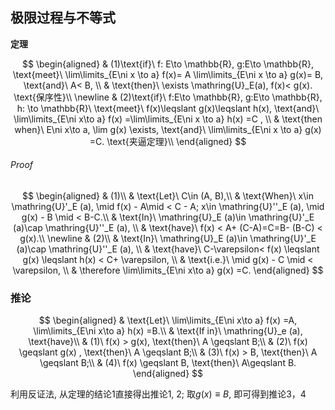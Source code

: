 ## 极限过程与不等式

**定理**

$$
\begin{aligned}
	& (1)\text{if}\ f: E\to \mathbb{R}, g:E\to \mathbb{R}, \text{meet}\ \lim\limits_{E\ni x \to a} f(x)= A \lim\limits_{E\ni x \to a} g(x)= B, \text{and}\ A< B, \\
	& \text{then}\ \exists \mathring{U}_E(a), f(x)< g(x). \text{保序性}\\
	\newline
	& (2)\text{if}\ f:E\to \mathbb{R}, g:E\to \mathbb{R}, h: \to \mathbb{R}\ \text{meet}\ f(x)\leqslant g(x)\leqslant h(x), \text{and}\ \lim\limits_{E\ni x\to a} f(x) =\lim\limits_{E\ni x \to a} h(x) =C , \\
	& \text{then when}\ E\ni x\to a, \lim g(x) \exists, \text{and}\ \lim\limits_{E\ni x \to a} g(x) =C. \text{夹逼定理}\\
\end{aligned}
$$

###### Proof

$$
\begin{aligned}
	& (1)\\
	& \text{Let}\ C\in (A, B),\\
	& \text{When}\ x\in \mathring{U}'_E (a), \mid f(x) - A\mid < C - A; x\in \mathring{U}''_E (a), \mid g(x) - B \mid < B-C.\\
	& \text{In}\ \mathring{U}_E (a)\in  \mathring{U}'_E (a)\cap \mathring{U}''_E (a), \\
	& \text{have}\ f(x) < A+ (C-A)=C=B- (B-C) < g(x).\\
	\newline
	& (2)\\
	& \text{In}\ \mathring{U}_E (a)\in  \mathring{U}'_E (a)\cap \mathring{U}''_E (a), \\
	& \text{have}\ C-\varepsilon< f(x) \leqslant g(x) \leqslant h(x) < C+ \varepsilon, \\
	& \text{i.e.}\ \mid g(x) - C \mid < \varepsilon, \\
	& \therefore \lim\limits_{E\ni x\to a} g(x) =C.
\end{aligned}
$$

### 推论

$$
\begin{aligned}
	& \text{Let}\ \lim\limits_{E\ni x\to a} f(x) =A, \lim\limits_{E\ni x\to a} h(x) =B.\\
	& \text{If in}\  \mathring{U}_e (a), \text{have}\\
	& (1)\ f(x) > g(x), \text{then}\ A \geqslant B;\\
	& (2)\ f(x) \geqslant g(x) , \text{then}\ A \geqslant B;\\
	& (3)\ f(x) > B, \text{then}\ A \geqslant B;\\
	& (4)\ f(x) \geqslant B, \text{then}\ A\geqslant B.
\end{aligned}
$$

利用反证法, 从定理的结论1直接得出推论1, 2; 取$g(x) \equiv B$, 即可得到推论3，4
